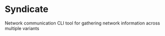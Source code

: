 # Syndicate
 Network communication CLI tool for gathering network information across multiple variants
